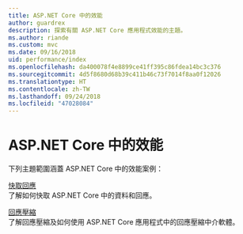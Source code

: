 ```yaml
---
title: ASP.NET Core 中的效能
author: guardrex
description: 探索有關 ASP.NET Core 應用程式效能的主題。
ms.author: riande
ms.custom: mvc
ms.date: 09/16/2018
uid: performance/index
ms.openlocfilehash: da400078f4e8899ce41ff395c86fdea14bc3c376
ms.sourcegitcommit: 4d5f8680d68b39c411b46c73f7014f8aa0f12026
ms.translationtype: HT
ms.contentlocale: zh-TW
ms.lasthandoff: 09/24/2018
ms.locfileid: "47028084"
---
```

# <a name="performance-in-aspnet-core"></a>ASP.NET Core 中的效能

下列主題範圍涵蓋 ASP.NET Core 中的效能案例：

[快取回應](xref:performance/caching/index)  
了解如何快取 ASP.NET Core 中的資料和回應。

[回應壓縮](xref:performance/response-compression)  
了解回應壓縮及如何使用 ASP.NET Core 應用程式中的回應壓縮中介軟體。

